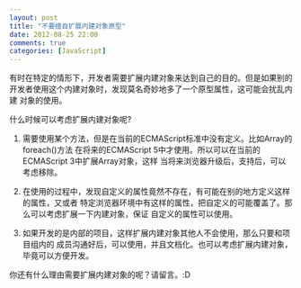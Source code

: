 ```yaml
---
layout: post
title: "不要擅自扩展内建对象原型"
date: 2012-08-25 22:00
comments: true
categories: [JavaScript]
---
```


有时在特定的情形下，开发者需要扩展内建对象来达到自己的目的。但是如果别的
开发者使用这个内建对象时，发现莫名奇妙地多了一个原型属性，这可能会扰乱内建
对象的使用。

什么时候可以考虑扩展内建对象呢?
<!--More-->
1. 需要使用某个方法，但是在当前的ECMAScript标准中没有定义。比如Array的foreach()方法
在将来的ECMAScript 5中才使用。所以可以在当前的ECMAScript 3中扩展Array对象，这样
当将来浏览器升级后，支持后，可以考虑移除。

2. 在使用的过程中，发现自定义的属性竟然不存在，有可能在别的地方定义这样的属性，又或者
特定浏览器环境中有这样的属性，把自定义的可能覆盖了。那么可以考虑扩展一下内建对象，保证
自定义的属性可以使用。

3. 如果开发的是内部的项目，这样扩展内建对象其他人不会使用，那么只要和项目组内的
成员沟通好后，可以使用，并且文档化。也可以考虑扩展内建对象，毕竟可以方便开发。

你还有什么理由需要扩展内建对象的呢？请留言。:D




